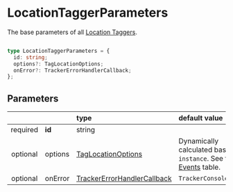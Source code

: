 # LocationTaggerParameters

The base parameters of all [Location Taggers](/tracking/browser/api-reference/locationTaggers/overview.md).

```typescript

type LocationTaggerParameters = {
  id: string;
  options?: TagLocationOptions;
  onError?: TrackerErrorHandlerCallback;
};
```

## Parameters
|          |         | type                                                                                              | default value
| :-:      | :--     | :--                                                                                               | :--           
| required | **id**  | string                                                                                            |
| optional | options | [TagLocationOptions](/tracking/browser/api-reference/definitions/TagLocationOptions.md)                   | Dynamically calculated based on `instance`. See the [Events](/tracking/browser/api-reference/locationTaggers/tagLocation.md#events) table.
| optional | onError | [TrackerErrorHandlerCallback](/tracking/browser/api-reference/definitions/TrackerErrorHandlerCallback.md) | `TrackerConsole.error`
